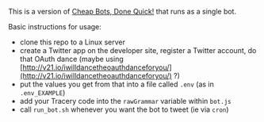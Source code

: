 This is a version of [Cheap Bots, Done Quick!](http://cheapbotsdonequick.com/) that runs as a single bot.

Basic instructions for usage:
- clone this repo to a Linux server
- create a Twitter app on the developer site, register a Twitter account, do that OAuth dance (maybe using [http://v21.io/iwilldancetheoauthdanceforyou/](http://v21.io/iwilldancetheoauthdanceforyou/) ?)
- put the values you get from that into a file called `.env` (as in `.env_EXAMPLE`)
- add your Tracery code into the `rawGrammar` variable within `bot.js`
- call `run_bot.sh` whenever you want the bot to tweet (ie via `cron`)
